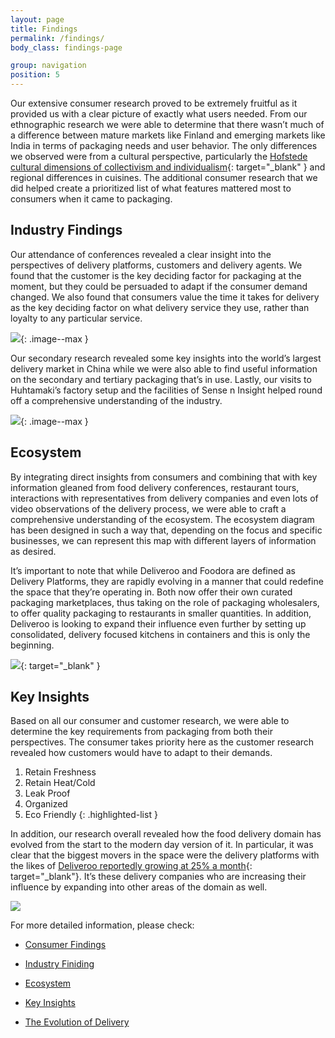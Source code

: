 ```yaml
---
layout: page
title: Findings
permalink: /findings/
body_class: findings-page

group: navigation
position: 5
---
```


<section class="container-fluid" markdown="1">
  <div class="container" markdown="1">

Our extensive consumer research proved to be extremely fruitful as it provided us with a clear picture of exactly what users needed. From our ethnographic research we were able to determine that there wasn’t much of a difference between mature markets like Finland and emerging markets like India in terms of packaging needs and user behavior. The only differences we observed were from a cultural perspective, particularly the
[Hofstede cultural dimensions of collectivism and individualism](https://geerthofstede.com/culture-geert-hofstede-gert-jan-hofstede/6d-model-of-national-culture/){: target="_blank" }
and regional differences in cuisines. The additional consumer research that we did helped create a prioritized list of what features mattered most to consumers when it came to packaging.

<div class="inner-gallery" data-gallery="ethnographic-research"></div>

## Industry Findings

Our attendance of conferences revealed a clear insight into the perspectives of delivery platforms, customers and delivery agents. We found that the customer is the key deciding factor for packaging at the moment, but they could be persuaded to adapt if the consumer demand changed. We also found that consumers value the time it takes for delivery as the key deciding factor on what delivery service they use, rather than loyalty to any particular service.

![](../assets/pictures/findings/conference.jpg){: .image--max }

Our secondary research revealed some key insights into the world’s largest delivery market in China while we were also able to find useful information on the secondary and tertiary packaging that’s in use. Lastly, our visits to Huhtamaki’s factory setup and the facilities of Sense n Insight helped round off a comprehensive understanding of the industry.

![](../assets/pictures/findings/factory.jpg){: .image--max }

## Ecosystem

By integrating direct insights from consumers and combining that with key information gleaned from food delivery conferences, restaurant tours, interactions with representatives from delivery companies and even lots of video observations of the delivery process, we were able to craft a comprehensive understanding of the ecosystem. The ecosystem diagram has been designed in such a way that, depending on the focus and specific businesses, we can represent this map with different layers of information as desired.

<object type="image/svg+xml" data="../assets/pictures/schemes/ecosystem-color.svg" class="ecosystem"></object>

It’s important to note that while Deliveroo and Foodora are defined as Delivery Platforms, they are rapidly evolving in a manner that could redefine the space that they’re operating in. Both now offer their own curated packaging marketplaces, thus taking on the role of packaging wholesalers, to offer quality packaging to restaurants in smaller quantities. In addition, Deliveroo is looking to expand their influence even further by setting up consolidated, delivery focused kitchens in containers and this is only the beginning.

[![](../assets/pictures/findings/deliveroo-store.jpg)](https://deliveroo-packaging.com/){: target="_blank" }

## Key Insights

Based on all our consumer and customer research, we were able to determine the key requirements from packaging from both their perspectives. The consumer takes priority here as the customer research revealed how customers would have to adapt to their demands.

1. Retain Freshness
1. Retain Heat/Cold
1. Leak Proof
1. Organized
1. Eco Friendly
{: .highlighted-list }

In addition, our research overall revealed how the food delivery domain has evolved from the start to the modern day version of it. In particular, it was clear that the biggest movers in the space were the delivery platforms with the likes of
[Deliveroo reportedly growing at 25% a month](https://www.forbes.com/sites/freddiedawson/2016/02/26/delivering-25-month-on-month-growth-the-deliveroo-success-story/#bffc5426cada){: target="_blank"}. It’s these delivery companies who are increasing their influence by expanding into other areas of the domain as well.

![](../assets/pictures/findings/food-delivery-4-0.png)


For more detailed information, please check:

* [Consumer Findings](consumer)
* [Industry Finiding](industry)
* [Ecosystem](ecosystem)
* [Key Insights](key-insights)
* [The Evolution of Delivery](evolution)

  </div>
</section>